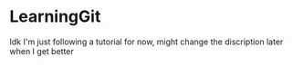# LearningGit
Idk I'm just following a tutorial for now, might change the discription later when I get better
